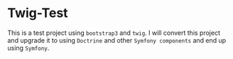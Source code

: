 Twig-Test
=========
This is a test project using ``bootstrap3`` and ``twig``.
I will convert this project and upgrade it to using ``Doctrine`` and other ``Symfony components`` and end up using ``Symfony``.

